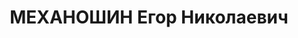 ---
title: МЕХАНОШИН Егор Николаевич
description: 'род. 1904, с. Верх-Юсьва, Кудымкарский р-н, Пермская обл., коми-пермяк,
  обр: н/высшее с/х. Род занятий: Кочевский РК ВКП(б), секретарь, прож: с. Кочево,
  Кочевский р-н, Пермская обл.. Арест. 09.08.1937. Приговор: 19.01.1938, обв.: КРПО,
  терр., вред. - ВМН, конфискация имущества. Реабилитация - Военная коллегия ВС СССР,
  08.04.1958'
---